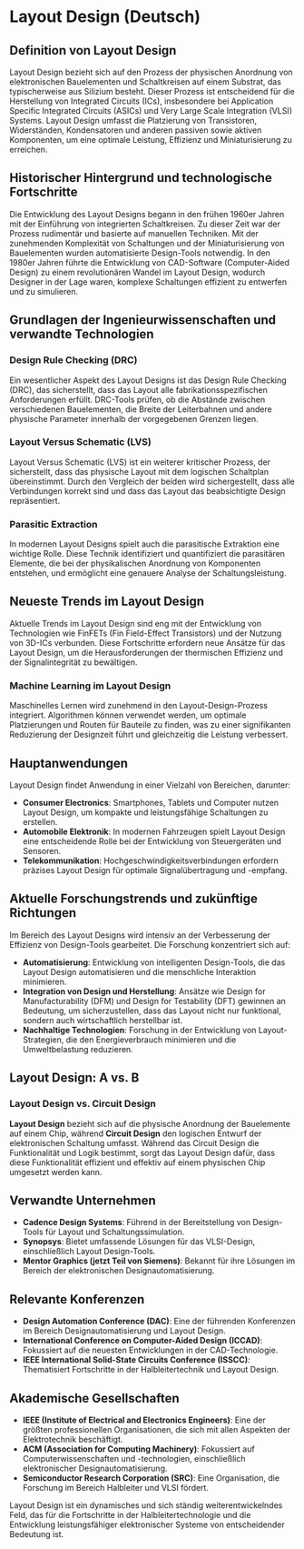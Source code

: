 # Layout Design (Deutsch)

## Definition von Layout Design

Layout Design bezieht sich auf den Prozess der physischen Anordnung von elektronischen Bauelementen und Schaltkreisen auf einem Substrat, das typischerweise aus Silizium besteht. Dieser Prozess ist entscheidend für die Herstellung von Integrated Circuits (ICs), insbesondere bei Application Specific Integrated Circuits (ASICs) und Very Large Scale Integration (VLSI) Systems. Layout Design umfasst die Platzierung von Transistoren, Widerständen, Kondensatoren und anderen passiven sowie aktiven Komponenten, um eine optimale Leistung, Effizienz und Miniaturisierung zu erreichen.

## Historischer Hintergrund und technologische Fortschritte

Die Entwicklung des Layout Designs begann in den frühen 1960er Jahren mit der Einführung von integrierten Schaltkreisen. Zu dieser Zeit war der Prozess rudimentär und basierte auf manuellen Techniken. Mit der zunehmenden Komplexität von Schaltungen und der Miniaturisierung von Bauelementen wurden automatisierte Design-Tools notwendig. In den 1980er Jahren führte die Entwicklung von CAD-Software (Computer-Aided Design) zu einem revolutionären Wandel im Layout Design, wodurch Designer in der Lage waren, komplexe Schaltungen effizient zu entwerfen und zu simulieren.

## Grundlagen der Ingenieurwissenschaften und verwandte Technologien

### Design Rule Checking (DRC)

Ein wesentlicher Aspekt des Layout Designs ist das Design Rule Checking (DRC), das sicherstellt, dass das Layout alle fabrikationsspezifischen Anforderungen erfüllt. DRC-Tools prüfen, ob die Abstände zwischen verschiedenen Bauelementen, die Breite der Leiterbahnen und andere physische Parameter innerhalb der vorgegebenen Grenzen liegen.

### Layout Versus Schematic (LVS)

Layout Versus Schematic (LVS) ist ein weiterer kritischer Prozess, der sicherstellt, dass das physische Layout mit dem logischen Schaltplan übereinstimmt. Durch den Vergleich der beiden wird sichergestellt, dass alle Verbindungen korrekt sind und dass das Layout das beabsichtigte Design repräsentiert.

### Parasitic Extraction

In modernen Layout Designs spielt auch die parasitische Extraktion eine wichtige Rolle. Diese Technik identifiziert und quantifiziert die parasitären Elemente, die bei der physikalischen Anordnung von Komponenten entstehen, und ermöglicht eine genauere Analyse der Schaltungsleistung.

## Neueste Trends im Layout Design

Aktuelle Trends im Layout Design sind eng mit der Entwicklung von Technologien wie FinFETs (Fin Field-Effect Transistors) und der Nutzung von 3D-ICs verbunden. Diese Fortschritte erfordern neue Ansätze für das Layout Design, um die Herausforderungen der thermischen Effizienz und der Signalintegrität zu bewältigen.

### Machine Learning im Layout Design

Maschinelles Lernen wird zunehmend in den Layout-Design-Prozess integriert. Algorithmen können verwendet werden, um optimale Platzierungen und Routen für Bauteile zu finden, was zu einer signifikanten Reduzierung der Designzeit führt und gleichzeitig die Leistung verbessert.

## Hauptanwendungen

Layout Design findet Anwendung in einer Vielzahl von Bereichen, darunter:

- **Consumer Electronics**: Smartphones, Tablets und Computer nutzen Layout Design, um kompakte und leistungsfähige Schaltungen zu erstellen.
- **Automobile Elektronik**: In modernen Fahrzeugen spielt Layout Design eine entscheidende Rolle bei der Entwicklung von Steuergeräten und Sensoren.
- **Telekommunikation**: Hochgeschwindigkeitsverbindungen erfordern präzises Layout Design für optimale Signalübertragung und -empfang.

## Aktuelle Forschungstrends und zukünftige Richtungen

Im Bereich des Layout Designs wird intensiv an der Verbesserung der Effizienz von Design-Tools gearbeitet. Die Forschung konzentriert sich auf:

- **Automatisierung**: Entwicklung von intelligenten Design-Tools, die das Layout Design automatisieren und die menschliche Interaktion minimieren.
- **Integration von Design und Herstellung**: Ansätze wie Design for Manufacturability (DFM) und Design for Testability (DFT) gewinnen an Bedeutung, um sicherzustellen, dass das Layout nicht nur funktional, sondern auch wirtschaftlich herstellbar ist.
- **Nachhaltige Technologien**: Forschung in der Entwicklung von Layout-Strategien, die den Energieverbrauch minimieren und die Umweltbelastung reduzieren.

## Layout Design: A vs. B

### Layout Design vs. Circuit Design

**Layout Design** bezieht sich auf die physische Anordnung der Bauelemente auf einem Chip, während **Circuit Design** den logischen Entwurf der elektronischen Schaltung umfasst. Während das Circuit Design die Funktionalität und Logik bestimmt, sorgt das Layout Design dafür, dass diese Funktionalität effizient und effektiv auf einem physischen Chip umgesetzt werden kann.

## Verwandte Unternehmen

- **Cadence Design Systems**: Führend in der Bereitstellung von Design-Tools für Layout und Schaltungssimulation.
- **Synopsys**: Bietet umfassende Lösungen für das VLSI-Design, einschließlich Layout Design-Tools.
- **Mentor Graphics (jetzt Teil von Siemens)**: Bekannt für ihre Lösungen im Bereich der elektronischen Designautomatisierung.

## Relevante Konferenzen

- **Design Automation Conference (DAC)**: Eine der führenden Konferenzen im Bereich Designautomatisierung und Layout Design.
- **International Conference on Computer-Aided Design (ICCAD)**: Fokussiert auf die neuesten Entwicklungen in der CAD-Technologie.
- **IEEE International Solid-State Circuits Conference (ISSCC)**: Thematisiert Fortschritte in der Halbleitertechnik und Layout Design.

## Akademische Gesellschaften

- **IEEE (Institute of Electrical and Electronics Engineers)**: Eine der größten professionellen Organisationen, die sich mit allen Aspekten der Elektrotechnik beschäftigt.
- **ACM (Association for Computing Machinery)**: Fokussiert auf Computerwissenschaften und -technologien, einschließlich elektronischer Designautomatisierung.
- **Semiconductor Research Corporation (SRC)**: Eine Organisation, die Forschung im Bereich Halbleiter und VLSI fördert.

Layout Design ist ein dynamisches und sich ständig weiterentwickelndes Feld, das für die Fortschritte in der Halbleitertechnologie und die Entwicklung leistungsfähiger elektronischer Systeme von entscheidender Bedeutung ist.